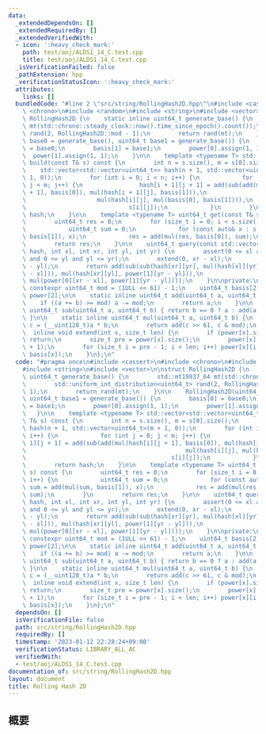 ```yaml
---
data:
  _extendedDependsOn: []
  _extendedRequiredBy: []
  _extendedVerifiedWith:
  - icon: ':heavy_check_mark:'
    path: test/aoj/ALDS1_14_C.test.cpp
    title: test/aoj/ALDS1_14_C.test.cpp
  _isVerificationFailed: false
  _pathExtension: hpp
  _verificationStatusIcon: ':heavy_check_mark:'
  attributes:
    links: []
  bundledCode: "#line 2 \"src/string/RollingHash2D.hpp\"\n#include <cassert>\n#include\
    \ <chrono>\n#include <random>\n#include <string>\n#include <vector>\n\nstruct\
    \ RollingHash2D {\n    static inline uint64_t generate_base() {\n        std::mt19937_64\
    \ mt(std::chrono::steady_clock::now().time_since_epoch().count());\n        std::uniform_int_distribution<uint64_t>\
    \ rand(2, RollingHash2D::mod - 1);\n        return rand(mt);\n    }\n\n    RollingHash2D(uint64_t\
    \ base0 = generate_base(), uint64_t base1 = generate_base()) {\n        basis[0]\
    \ = base0;\n        basis[1] = base1;\n        power[0].assign(1, 1);\n      \
    \  power[1].assign(1, 1);\n    }\n\n    template <typename T> std::vector<std::vector<uint64_t>>\
    \ build(const T& s) const {\n        int n = s.size(), m = s[0].size();\n    \
    \    std::vector<std::vector<uint64_t>> hash(n + 1, std::vector<uint64_t>(m +\
    \ 1, 0));\n        for (int i = 0; i < n; i++) {\n            for (int j = 0;\
    \ j < m; j++) {\n                hash[i + 1][j + 1] = add(sub(add(mul(hash[i][j\
    \ + 1], basis[0]), mul(hash[i + 1][j], basis[1])),\n                         \
    \                    mul(hash[i][j], mul(basis[0], basis[1]))),\n            \
    \                             s[i][j]);\n            }\n        }\n        return\
    \ hash;\n    }\n\n    template <typename T> uint64_t get(const T& s) const {\n\
    \        uint64_t res = 0;\n        for (size_t i = 0; i < s.size(); i++) {\n\
    \            uint64_t sum = 0;\n            for (const auto& x : s[i]) sum = add(mul(sum,\
    \ basis[1]), x);\n            res = add(mul(res, basis[0]), sum);\n        }\n\
    \        return res;\n    }\n\n    uint64_t query(const std::vector<std::vector<uint64_t>>&\
    \ hash, int xl, int xr, int yl, int yr) {\n        assert(0 <= xl and xl <= xr\
    \ and 0 <= yl and yl <= yr);\n        extend(0, xr - xl);\n        extend(1, yr\
    \ - yl);\n        return add(sub(sub(hash[xr][yr], mul(hash[xl][yr], power[0][xr\
    \ - xl])), mul(hash[xr][yl], power[1][yr - yl])),\n                   mul(hash[xl][yl],\
    \ mul(power[0][xr - xl], power[1][yr - yl])));\n    }\n\nprivate:\n    static\
    \ constexpr uint64_t mod = (1ULL << 61) - 1;\n    uint64_t basis[2];\n    std::vector<uint64_t>\
    \ power[2];\n\n    static inline uint64_t add(uint64_t a, uint64_t b) {\n    \
    \    if ((a += b) >= mod) a -= mod;\n        return a;\n    }\n\n    static inline\
    \ uint64_t sub(uint64_t a, uint64_t b) { return b == 0 ? a : add(a, mod - b);\
    \ }\n\n    static inline uint64_t mul(uint64_t a, uint64_t b) {\n        __uint128_t\
    \ c = (__uint128_t)a * b;\n        return add(c >> 61, c & mod);\n    }\n\n  \
    \  inline void extend(int x, size_t len) {\n        if (power[x].size() > len)\
    \ return;\n        size_t pre = power[x].size();\n        power[x].resize(len\
    \ + 1);\n        for (size_t i = pre - 1; i < len; i++) power[x][i + 1] = mul(power[x][i],\
    \ basis[x]);\n    }\n};\n"
  code: "#pragma once\n#include <cassert>\n#include <chrono>\n#include <random>\n\
    #include <string>\n#include <vector>\n\nstruct RollingHash2D {\n    static inline\
    \ uint64_t generate_base() {\n        std::mt19937_64 mt(std::chrono::steady_clock::now().time_since_epoch().count());\n\
    \        std::uniform_int_distribution<uint64_t> rand(2, RollingHash2D::mod -\
    \ 1);\n        return rand(mt);\n    }\n\n    RollingHash2D(uint64_t base0 = generate_base(),\
    \ uint64_t base1 = generate_base()) {\n        basis[0] = base0;\n        basis[1]\
    \ = base1;\n        power[0].assign(1, 1);\n        power[1].assign(1, 1);\n \
    \   }\n\n    template <typename T> std::vector<std::vector<uint64_t>> build(const\
    \ T& s) const {\n        int n = s.size(), m = s[0].size();\n        std::vector<std::vector<uint64_t>>\
    \ hash(n + 1, std::vector<uint64_t>(m + 1, 0));\n        for (int i = 0; i < n;\
    \ i++) {\n            for (int j = 0; j < m; j++) {\n                hash[i +\
    \ 1][j + 1] = add(sub(add(mul(hash[i][j + 1], basis[0]), mul(hash[i + 1][j], basis[1])),\n\
    \                                             mul(hash[i][j], mul(basis[0], basis[1]))),\n\
    \                                         s[i][j]);\n            }\n        }\n\
    \        return hash;\n    }\n\n    template <typename T> uint64_t get(const T&\
    \ s) const {\n        uint64_t res = 0;\n        for (size_t i = 0; i < s.size();\
    \ i++) {\n            uint64_t sum = 0;\n            for (const auto& x : s[i])\
    \ sum = add(mul(sum, basis[1]), x);\n            res = add(mul(res, basis[0]),\
    \ sum);\n        }\n        return res;\n    }\n\n    uint64_t query(const std::vector<std::vector<uint64_t>>&\
    \ hash, int xl, int xr, int yl, int yr) {\n        assert(0 <= xl and xl <= xr\
    \ and 0 <= yl and yl <= yr);\n        extend(0, xr - xl);\n        extend(1, yr\
    \ - yl);\n        return add(sub(sub(hash[xr][yr], mul(hash[xl][yr], power[0][xr\
    \ - xl])), mul(hash[xr][yl], power[1][yr - yl])),\n                   mul(hash[xl][yl],\
    \ mul(power[0][xr - xl], power[1][yr - yl])));\n    }\n\nprivate:\n    static\
    \ constexpr uint64_t mod = (1ULL << 61) - 1;\n    uint64_t basis[2];\n    std::vector<uint64_t>\
    \ power[2];\n\n    static inline uint64_t add(uint64_t a, uint64_t b) {\n    \
    \    if ((a += b) >= mod) a -= mod;\n        return a;\n    }\n\n    static inline\
    \ uint64_t sub(uint64_t a, uint64_t b) { return b == 0 ? a : add(a, mod - b);\
    \ }\n\n    static inline uint64_t mul(uint64_t a, uint64_t b) {\n        __uint128_t\
    \ c = (__uint128_t)a * b;\n        return add(c >> 61, c & mod);\n    }\n\n  \
    \  inline void extend(int x, size_t len) {\n        if (power[x].size() > len)\
    \ return;\n        size_t pre = power[x].size();\n        power[x].resize(len\
    \ + 1);\n        for (size_t i = pre - 1; i < len; i++) power[x][i + 1] = mul(power[x][i],\
    \ basis[x]);\n    }\n};\n"
  dependsOn: []
  isVerificationFile: false
  path: src/string/RollingHash2D.hpp
  requiredBy: []
  timestamp: '2023-01-12 22:28:24+09:00'
  verificationStatus: LIBRARY_ALL_AC
  verifiedWith:
  - test/aoj/ALDS1_14_C.test.cpp
documentation_of: src/string/RollingHash2D.hpp
layout: document
title: Rolling Hash 2D
---
```


## 概要
